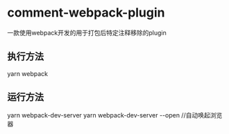 # comment-webpack-plugin
一款使用webpack开发的用于打包后特定注释移除的plugin
 ## 执行方法
 yarn webpack

 ## 运行方法
 yarn webpack-dev-server
 yarn webpack-dev-server --open  //自动唤起浏览器